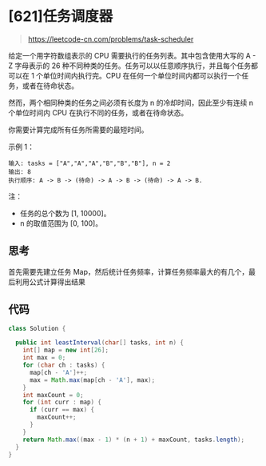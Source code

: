 # [621]任务调度器

> https://leetcode-cn.com/problems/task-scheduler

给定一个用字符数组表示的 CPU 需要执行的任务列表。其中包含使用大写的 A - Z 字母表示的 26 种不同种类的任务。任务可以以任意顺序执行，并且每个任务都可以在 1 个单位时间内执行完。CPU 在任何一个单位时间内都可以执行一个任务，或者在待命状态。

然而，两个相同种类的任务之间必须有长度为 n 的冷却时间，因此至少有连续 n 个单位时间内 CPU 在执行不同的任务，或者在待命状态。

你需要计算完成所有任务所需要的最短时间。

示例 1：

```
输入: tasks = ["A","A","A","B","B","B"], n = 2
输出: 8
执行顺序: A -> B -> (待命) -> A -> B -> (待命) -> A -> B.
```

注：

- 任务的总个数为 [1, 10000]。
- n 的取值范围为 [0, 100]。

## 思考

首先需要先建立任务 Map，然后统计任务频率，计算任务频率最大的有几个，最后利用公式计算得出结果

## 代码

```java
class Solution {

  public int leastInterval(char[] tasks, int n) {
    int[] map = new int[26];
    int max = 0;
    for (char ch : tasks) {
      map[ch - 'A']++;
      max = Math.max(map[ch - 'A'], max);
    }
    int maxCount = 0;
    for (int curr : map) {
      if (curr == max) {
        maxCount++;
      }
    }
    return Math.max((max - 1) * (n + 1) + maxCount, tasks.length);
  }
}

```
